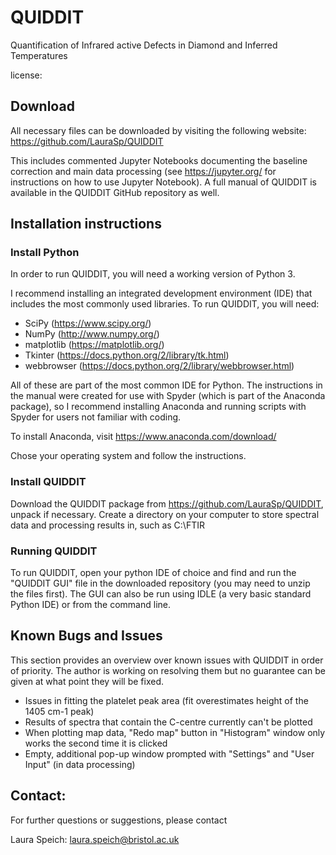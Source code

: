 # QUIDDIT
Quantification of Infrared active Defects in Diamond and Inferred Temperatures

license: 

## Download
All necessary files can be downloaded by visiting the following website:
https://github.com/LauraSp/QUIDDIT

This includes commented Jupyter Notebooks documenting the baseline correction and main data processing (see https://jupyter.org/ for instructions on how to use Jupyter Notebook). A full manual of QUIDDIT is available in the QUIDDIT GitHub repository as well.

## Installation instructions
### Install Python
In order to run QUIDDIT, you will need a working version of Python 3.

I recommend installing an integrated development environment (IDE) that includes the most commonly used libraries. To run QUIDDIT, you will need:
* SciPy (https://www.scipy.org/)
* NumPy (http://www.numpy.org/)
* matplotlib (https://matplotlib.org/)
* Tkinter (https://docs.python.org/2/library/tk.html)
* webbrowser (https://docs.python.org/2/library/webbrowser.html)

All of these are part of the most common IDE for Python. The instructions in the manual were created for use with Spyder (which is part of the Anaconda package), so I recommend installing Anaconda and running scripts with Spyder for users not familiar with coding.

To install Anaconda, visit https://www.anaconda.com/download/

Chose your operating system and follow the instructions.

### Install QUIDDIT
Download the QUIDDIT package from https://github.com/LauraSp/QUIDDIT, unpack if necessary.
Create a directory on your computer to store spectral data and processing results in, such as
C:\FTIR

### Running QUIDDIT
To run QUIDDIT, open your python IDE of choice and find and run the "QUIDDIT GUI" file in the downloaded repository (you may need to unzip the files first). The GUI can also be run using IDLE (a very basic standard Python IDE) or from the command line.

## Known Bugs and Issues
This section provides an overview over known issues with QUIDDIT in order of priority. The author is working on resolving them but no guarantee can be given at what point they will be fixed.

* Issues in fitting the platelet peak area (fit overestimates height of the 1405 cm-1 peak)
* Results of spectra that contain the C-centre currently can't be plotted
* When plotting map data, "Redo map" button in "Histogram" window only works the second time it is clicked
* Empty, additional pop-up window prompted with "Settings" and "User Input" (in data processing)

## Contact:
For further questions or suggestions, please contact

Laura Speich: laura.speich@bristol.ac.uk
